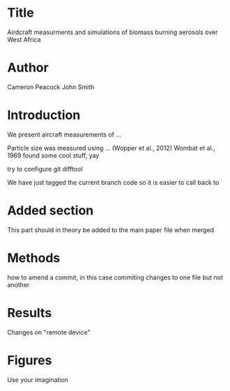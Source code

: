 # Title

Airdcraft measurments and simulations of biomass burning aerosols over West Africa

# Author
Cameron Peacock
John Smith

# Introduction
We present aircraft measurements of ...

Particle size was measured using ... (Wopper et al., 2012)
Wombat et al., 1969 found some cool stuff, yay

try to configure git difftool

We have just tagged the current branch code so it is easier to call back to

# Added section
This part should in theory be added to the main paper file when merged

# Methods
how to amend a commit, in this case commiting changes to one file but not another

# Results
Changes on "remote device"

# Figures
Use your imagination

